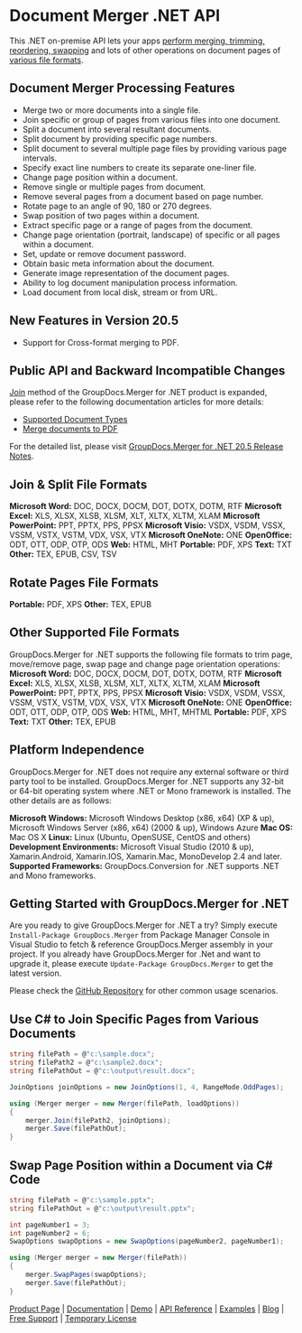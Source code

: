 # Document Merger .NET API

This .NET on-premise API lets your apps [perform merging, trimming, reordering, swapping](https://products.groupdocs.com/merger/net) and lots of other operations on document pages of [various file formats](https://docs.groupdocs.com/display/mergernet/Supported+Document+Types).

## Document Merger Processing Features

- Merge two or more documents into a single file.
- Join specific or group of pages from various files into one document.
- Split a document into several resultant documents.
- Split document by providing specific page numbers.
- Split document to several multiple page files by providing various page intervals.
- Specify exact line numbers to create its separate one-liner file.
- Change page position within a document.
- Remove single or multiple pages from document.
- Remove several pages from a document based on page number.
- Rotate page to an angle of 90, 180 or 270 degrees.
- Swap position of two pages within a document.
- Extract specific page or a range of pages from the document.
- Change page orientation (portrait, landscape) of specific or all pages within a document.
- Set, update or remove document password.
- Obtain basic meta information about the document.
- Generate image representation of the document pages.
- Ability to log document manipulation process information.
- Load document from local disk, stream or from URL.

## New Features in Version 20.5

- Support for Cross-format merging to PDF.

## Public API and Backward Incompatible Changes

[Join](https://apireference.groupdocs.com/merger/net/groupdocs.merger/merger/methods/join) method of the GroupDocs.Merger for .NET product is expanded, please refer to the following documentation articles for more details:
- [Supported Document Types](https://docs.groupdocs.com/display/mergernet/Supported+Document+Types)
- [Merge documents to PDF](https://docs.groupdocs.com/display/mergernet/Merge+documents+to+PDF)

For the detailed list, please visit [GroupDocs.Merger for .NET 20.5 Release Notes](https://docs.groupdocs.com/display/mergernet/GroupDocs.Merger+for+.NET+20.5+Release+Notes).

## Join & Split File Formats

**Microsoft Word:** DOC, DOCX, DOCM, DOT, DOTX, DOTM, RTF
**Microsoft Excel:** XLS, XLSX, XLSB, XLSM, XLT, XLTX, XLTM, XLAM
**Microsoft PowerPoint:** PPT, PPTX, PPS, PPSX
**Microsoft Visio:** VSDX, VSDM, VSSX, VSSM, VSTX, VSTM, VDX, VSX, VTX
**Microsoft OneNote:** ONE
**OpenOffice:** ODT, OTT, ODP, OTP, ODS
**Web:** HTML, MHT
**Portable:** PDF, XPS
**Text:** TXT
**Other:** TEX, EPUB, CSV, TSV

## Rotate Pages File Formats

**Portable:** PDF, XPS
**Other:** TEX, EPUB

## Other Supported File Formats

GroupDocs.Merger for .NET supports the following file formats to trim page, move/remove page, swap page and change page orientation operations:
**Microsoft Word:** DOC, DOCX, DOCM, DOT, DOTX, DOTM, RTF
**Microsoft Excel:** XLS, XLSX, XLSB, XLSM, XLT, XLTX, XLTM, XLAM
**Microsoft PowerPoint:** PPT, PPTX, PPS, PPSX
**Microsoft Visio:** VSDX, VSDM, VSSX, VSSM, VSTX, VSTM, VDX, VSX, VTX
**Microsoft OneNote:** ONE
**OpenOffice:** ODT, OTT, ODP, OTP, ODS
**Web:** HTML, MHT, MHTML
**Portable:** PDF, XPS
**Text:** TXT
**Other:** TEX, EPUB

## Platform Independence

GroupDocs.Merger for .NET does not require any external software or third party tool to be installed. GroupDocs.Merger for .NET supports any 32-bit or 64-bit operating system where .NET or Mono framework is installed. The other details are as follows:

**Microsoft Windows:** Microsoft Windows Desktop (x86, x64) (XP & up), Microsoft Windows Server (x86, x64) (2000 & up), Windows Azure
**Mac OS:** Mac OS X
**Linux:** Linux (Ubuntu, OpenSUSE, CentOS and others)
**Development Environments:** Microsoft Visual Studio (2010 & up), Xamarin.Android, Xamarin.IOS, Xamarin.Mac, MonoDevelop 2.4 and later.
**Supported Frameworks:** GroupDocs.Conversion for .NET  supports .NET and Mono frameworks.

## Getting Started with GroupDocs.Merger for .NET

Are you ready to give GroupDocs.Merger for .NET a try? Simply execute `Install-Package GroupDocs.Merger` from Package Manager Console in Visual Studio to fetch & reference GroupDocs.Merger assembly in your project. If you already have GroupDocs.Merger for .Net and want to upgrade it, please execute `Update-Package GroupDocs.Merger` to get the latest version.

Please check the [GitHub Repository](https://github.com/groupdocs-merger/GroupDocs.Merger-for-.NET) for other common usage scenarios.

## Use C# to Join Specific Pages from Various Documents

```csharp
string filePath = @"c:\sample.docx";
string filePath2 = @"c:\sample2.docx";
string filePathOut = @"c:\output\result.docx";

JoinOptions joinOptions = new JoinOptions(1, 4, RangeMode.OddPages);

using (Merger merger = new Merger(filePath, loadOptions))
{
    merger.Join(filePath2, joinOptions);
    merger.Save(filePathOut);
}
```

## Swap Page Position within a Document via C# Code

```csharp
string filePath = @"c:\sample.pptx";
string filePathOut = @"c:\output\result.pptx";

int pageNumber1 = 3;
int pageNumber2 = 6;
SwapOptions swapOptions = new SwapOptions(pageNumber2, pageNumber1);

using (Merger merger = new Merger(filePath))
{
    merger.SwapPages(swapOptions);
    merger.Save(filePathOut);
}
```

[Product Page](https://products.groupdocs.com/merger/net) | [Documentation](https://docs.groupdocs.com/display/mergernet/Home) | [Demo](https://products.groupdocs.app/assembly/family) | [API Reference](https://apireference.groupdocs.com/net/merger) | [Examples](https://github.com/groupdocs-merger/GroupDocs.Merger-for-.NET) | [Blog](https://blog.groupdocs.com/category/merger/) | [Free Support](https://forum.groupdocs.com/c/merger) | [Temporary License](https://purchase.groupdocs.com/temporary-license)
